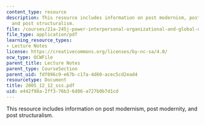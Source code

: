 ```yaml
---
content_type: resource
description: This resource includes information on post modernism, post modernity,
  and post structuralism.
file: /courses/21a-245j-power-interpersonal-organizational-and-global-dimensions-fall-2005/e442f98a2ff376b36d86a727b0b7d1cd_2005_12_12_sss.pdf
file_type: application/pdf
learning_resource_types:
- Lecture Notes
license: https://creativecommons.org/licenses/by-nc-sa/4.0/
ocw_type: OCWFile
parent_title: Lecture Notes
parent_type: CourseSection
parent_uid: fdf096c9-e67b-c17a-4d60-acec5cd2ead4
resourcetype: Document
title: 2005_12_12_sss.pdf
uid: e442f98a-2ff3-76b3-6d86-a727b0b7d1cd
---
```

This resource includes information on post modernism, post modernity, and post structuralism.